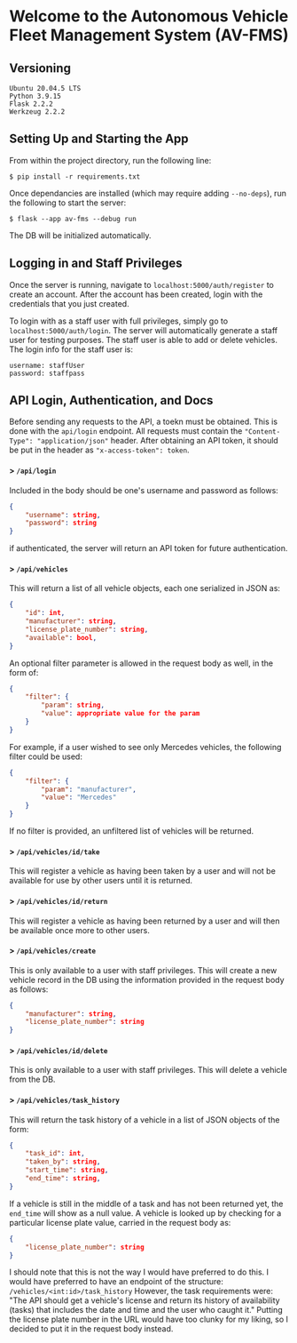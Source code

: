 # Welcome to the Autonomous Vehicle Fleet Management System (AV-FMS)

## Versioning

    Ubuntu 20.04.5 LTS
    Python 3.9.15
    Flask 2.2.2
    Werkzeug 2.2.2

## Setting Up and Starting the App
From within the project directory, run the following line:

    $ pip install -r requirements.txt

Once dependancies are installed (which may require adding `--no-deps`), run the following to start the server:
    
    $ flask --app av-fms --debug run
    
The DB will be initialized automatically.

## Logging in and Staff Privileges

Once the server is running, navigate to `localhost:5000/auth/register` to create an account. After the account has been created, login with the credentials that you just created.

To login with as a staff user with full privileges, simply go to `localhost:5000/auth/login`. The server will automatically generate a staff user for testing purposes. The staff user is able to add or delete vehicles. The login info for the staff user is:
    
    username: staffUser
    password: staffpass
    

## API Login, Authentication, and Docs

Before sending any requests to the API, a toekn must be obtained. This is done with the `api/login` endpoint. All requests must contain the `"Content-Type": "application/json"` header. After obtaining an API token, it should be put in the header as `"x-access-token": token`.

#### > `/api/login`
Included in the body should be one's username and password as follows:
```json
{
    "username": string,
    "password": string
}
```
if authenticated, the server will return an API token for future authentication.

#### > `/api/vehicles`
This will return a list of all vehicle objects, each one serialized in JSON as:
```json
{
    "id": int,
    "manufacturer": string,
    "license_plate_number": string,
    "available": bool,
}
```
An optional filter parameter is allowed in the request body as well, in the form of:
```json
{
    "filter": {
        "param": string,
        "value": appropriate value for the param
    }
}
```
For example, if a user wished to see only Mercedes vehicles, the following filter could be used:
```json
{
    "filter": {
        "param": "manufacturer",
        "value": "Mercedes"
    }
}
```
If no filter is provided, an unfiltered list of vehicles will be returned.

#### > `/api/vehicles/id/take`
This will register a vehicle as having been taken by a user and will not be available for use by other users until it is returned.

#### > `/api/vehicles/id/return`
This will register a vehicle as having been returned by a user and will then be available once more to other users.

#### > `/api/vehicles/create`
This is only available to a user with staff privileges. This will create a new vehicle record in the DB using the information provided in the request body as follows:
```json
{
    "manufacturer": string,
    "license_plate_number": string
}
```

#### > `/api/vehicles/id/delete`
This is only available to a user with staff privileges. This will delete a vehicle from the DB.

#### > `/api/vehicles/task_history`
This will return the task history of a vehicle in a list of JSON objects of the form:
```json
{
    "task_id": int,
    "taken_by": string,
    "start_time": string,
    "end_time": string,
}
```
If a vehicle is still in the middle of a task and has not been returned yet, the `end_time` will show as a null value.
A vehicle is looked up by checking for a particular license plate value, carried in the request body as:
```json
{
    "license_plate_number": string
}
```
I should note that this is not the way I would have preferred to do this. I would have preferred to have an endpoint of the structure:
`/vehicles/<int:id>/task_history` However, the task requirements were: "The API should get a vehicle's license and return its history of availability (tasks)
that includes the date and time and the user who caught it." Putting the license plate number in the URL would have too
clunky for my liking, so I decided to put it in the request body instead.
